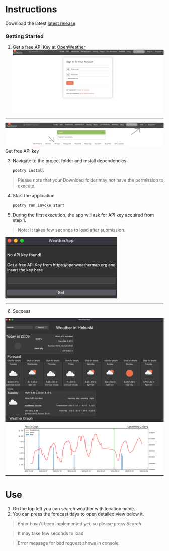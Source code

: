  # Instructions

 Download the latest [latest release](https://github.com/matiasto/ot-harjoitustyo/releases/tag/viikko6)

 ### Getting Started

1. Get a free API Key at [OpenWeather](https://home.openweathermap.org/users/sign_in)
![](./assets/landing-page.png)

---

![](./assets/signed-in.png)
Get free API key

3. Navigate to the project folder and install dependencies
    ```bash
    poetry install
    ````
> Please note that your Download folder may not have the permission to execute.

4. Start the application
    ```bash
    poetry run invoke start
    ````
5. During the first execution, the app will ask for API key accuired from step 1.
> Note: It takes few seconds to load after submission.

![](./assets/api-key.png)

---

6. Success

![](./assets/success.png)

# Use

1. On the top left you can search weather with location name. 
2. You can press the forecast days to open detailed view below it.

> *Enter* hasn't been implemented yet, so please press *Search*

> It may take few seconds to load.

> Error message for bad request shows in console.


